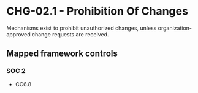 # CHG-02.1 - Prohibition Of Changes
Mechanisms exist to prohibit unauthorized changes, unless organization-approved change requests are received.
## Mapped framework controls
### SOC 2
- CC6.8